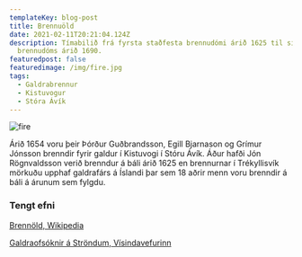 ```yaml
---
templateKey: blog-post
title: Brennuöld
date: 2021-02-11T20:21:04.124Z
description: Tímabilið frá fyrsta staðfesta brennudómi árið 1625 til síðasta
  brennudóms árið 1690.
featuredpost: false
featuredimage: /img/fire.jpg
tags:
  - Galdrabrennur
  - Kistuvogur
  - Stóra Ávík
---
```

![fire](/img/fire.jpg)

Árið 1654 voru þeir Þórður Guðbrandsson, Egill Bjarnason og Grímur Jónsson brenndir fyrir galdur í Kistuvogi í Stóru Ávík. Áður hafði Jón Rögnvaldsson verið brenndur á báli árið 1625 en brennurnar í Trékyllisvík mörkuðu upphaf galdrafárs á Íslandi þar sem 18 aðrir menn voru brenndir á báli á árunum sem fylgdu.

### Tengt efni

[Brennöld, Wikipedia](https://is.wikipedia.org/wiki/Brennu%C3%B6ld>)

[Galdraofsóknir á Ströndum, Vísindavefurinn](https://www.visindavefur.is/svar.php?id=4357)